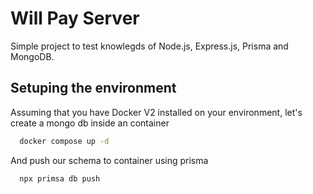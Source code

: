 # Will Pay Server

Simple project to test knowlegds of Node.js, Express.js, Prisma and MongoDB.

## Setuping the environment

Assuming that you have Docker V2 installed on your environment, let's create a mongo db inside an container

```bash
  docker compose up -d
```

And push our schema to container using prisma

```bash
  npx primsa db push
```
